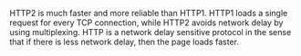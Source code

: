 HTTP2 is much faster and more reliable than HTTP1. HTTP1 loads a single request for every TCP connection, while HTTP2 avoids network delay by using multiplexing. HTTP is a network delay sensitive protocol in the sense that if there is less network delay, then the page loads faster.
